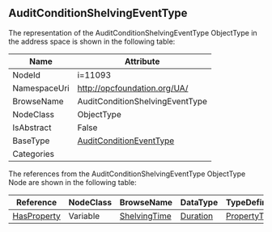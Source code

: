 <!-- objecttype -->
## AuditConditionShelvingEventType
  
<!-- end of text -->
The representation of the AuditConditionShelvingEventType ObjectType in the address space is shown in the following table:  

|Name|Attribute|
|---|---|
|NodeId|i=11093|
|NamespaceUri|http://opcfoundation.org/UA/|
|BrowseName|AuditConditionShelvingEventType|
|NodeClass|ObjectType|
|IsAbstract|False|
|BaseType|[AuditConditionEventType](../../ObjectTypes/AuditConditionEventType/readme.md)|
|Categories||

The references from the AuditConditionShelvingEventType ObjectType Node are shown in the following table:  

|Reference|NodeClass|BrowseName|DataType|TypeDefinition|ModellingRule|
|---|---|---|---|---|---|
|[HasProperty](../../ReferenceTypes/HasProperty/readme.md)|Variable|[ShelvingTime](#ShelvingTime)|[Duration](../../DataTypes/Duration/readme.md)|[PropertyType](../../VariableTypes/PropertyType/readme.md)|[Mandatory](../../Objects/Mandatory/readme.md)|


